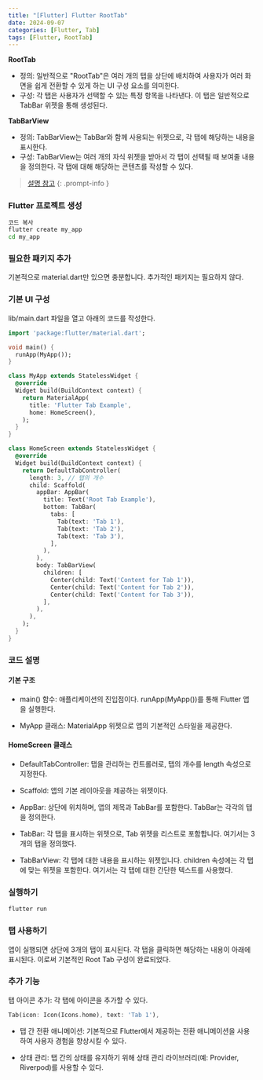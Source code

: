 ```yaml
---
title: "[Flutter] Flutter RootTab"
date: 2024-09-07
categories: [Flutter, Tab]
tags: [Flutter, RootTab]
---
```


**RootTab**
- 정의: 일반적으로 "RootTab"은 여러 개의 탭을 상단에 배치하여 사용자가 여러 화면을 쉽게 전환할 수 있게 하는 UI 구성 요소를 의미한다.
- 구성: 각 탭은 사용자가 선택할 수 있는 특정 항목을 나타낸다. 이 탭은 일반적으로 TabBar 위젯을 통해 생성된다.

**TabBarView**
- 정의: TabBarView는 TabBar와 함께 사용되는 위젯으로, 각 탭에 해당하는 내용을 표시한다.
- 구성: TabBarView는 여러 개의 자식 위젯을 받아서 각 탭이 선택될 때 보여줄 내용을 정의한다. 각 탭에 대해 해당하는 콘텐츠를 작성할 수 있다.

> [설명 참고](https://kyungryeol-yoon.github.io/posts/tab-bar-view)
{: .prompt-info }

### Flutter 프로젝트 생성
```bash
코드 복사
flutter create my_app
cd my_app
```

### 필요한 패키지 추가
기본적으로 material.dart만 있으면 충분합니다. 추가적인 패키지는 필요하지 않다.

### 기본 UI 구성
lib/main.dart 파일을 열고 아래의 코드를 작성한다.

```dart
import 'package:flutter/material.dart';

void main() {
  runApp(MyApp());
}

class MyApp extends StatelessWidget {
  @override
  Widget build(BuildContext context) {
    return MaterialApp(
      title: 'Flutter Tab Example',
      home: HomeScreen(),
    );
  }
}

class HomeScreen extends StatelessWidget {
  @override
  Widget build(BuildContext context) {
    return DefaultTabController(
      length: 3, // 탭의 개수
      child: Scaffold(
        appBar: AppBar(
          title: Text('Root Tab Example'),
          bottom: TabBar(
            tabs: [
              Tab(text: 'Tab 1'),
              Tab(text: 'Tab 2'),
              Tab(text: 'Tab 3'),
            ],
          ),
        ),
        body: TabBarView(
          children: [
            Center(child: Text('Content for Tab 1')),
            Center(child: Text('Content for Tab 2')),
            Center(child: Text('Content for Tab 3')),
          ],
        ),
      ),
    );
  }
}
```

### 코드 설명
#### 기본 구조
- main() 함수: 애플리케이션의 진입점이다. runApp(MyApp())를 통해 Flutter 앱을 실행한다.

- MyApp 클래스: MaterialApp 위젯으로 앱의 기본적인 스타일을 제공한다.

#### HomeScreen 클래스
- DefaultTabController: 탭을 관리하는 컨트롤러로, 탭의 개수를 length 속성으로 지정한다.

- Scaffold: 앱의 기본 레이아웃을 제공하는 위젯이다.

- AppBar: 상단에 위치하며, 앱의 제목과 TabBar를 포함한다. TabBar는 각각의 탭을 정의한다.

- TabBar: 각 탭을 표시하는 위젯으로, Tab 위젯을 리스트로 포함합니다. 여기서는 3개의 탭을 정의했다.

- TabBarView: 각 탭에 대한 내용을 표시하는 위젯입니다. children 속성에는 각 탭에 맞는 위젯을 포함한다. 여기서는 각 탭에 대한 간단한 텍스트를 사용했다.

### 실행하기
```bash
flutter run
```
### 탭 사용하기
앱이 실행되면 상단에 3개의 탭이 표시된다. 각 탭을 클릭하면 해당하는 내용이 아래에 표시된다. 이로써 기본적인 Root Tab 구성이 완료되었다.

### 추가 기능
탭 아이콘 추가: 각 탭에 아이콘을 추가할 수 있다.

```dart
Tab(icon: Icon(Icons.home), text: 'Tab 1'),
```

- 탭 간 전환 애니메이션: 기본적으로 Flutter에서 제공하는 전환 애니메이션을 사용하여 사용자 경험을 향상시킬 수 있다.

- 상태 관리: 탭 간의 상태를 유지하기 위해 상태 관리 라이브러리(예: Provider, Riverpod)를 사용할 수 있다.